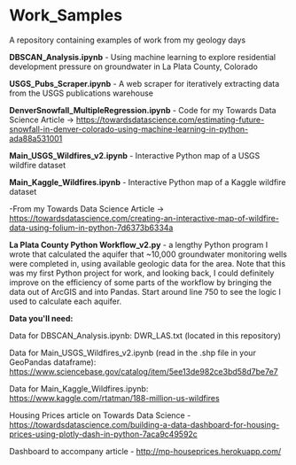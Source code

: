 # Work_Samples
A repository containing examples of work from my geology days

<b>DBSCAN_Analysis.ipynb</b> - Using machine learning to explore residential development pressure on groundwater in La Plata County, Colorado

<b>USGS_Pubs_Scraper.ipynb</b> - A web scraper for iteratively extracting data from the USGS publications warehouse

<b>DenverSnowfall_MultipleRegression.ipynb</b> - Code for my Towards Data Science Article -> <a>https://towardsdatascience.com/estimating-future-snowfall-in-denver-colorado-using-machine-learning-in-python-ada88a531001</a>

<b>Main_USGS_Wildfires_v2.ipynb</b> - Interactive Python map of a USGS wildfire dataset
  
<b>Main_Kaggle_Wildfires.ipynb</b> - Interactive Python map of a Kaggle wildfire dataset

-From my Towards Data Science Article -> <a>https://towardsdatascience.com/creating-an-interactive-map-of-wildfire-data-using-folium-in-python-7d6373b6334a</a>

<b>La Plata County Python Workflow_v2.py</b> - a lengthy Python program I wrote that calculated the aquifer that ~10,000 groundwater monitoring wells were completed in, using available geologic data for the area. Note that this was my first Python project for work, and looking back, I could definitely improve on the efficiency of some parts of the workflow by bringing the data out of ArcGIS and into Pandas. Start around line 750 to see the logic I used to calculate each aquifer.


<b>Data you'll need:</b>

Data for DBSCAN_Analysis.ipynb: 
DWR_LAS.txt (located in this repository)

Data for Main_USGS_Wildfires_v2.ipynb (read in the .shp file in your GeoPandas dataframe):
https://www.sciencebase.gov/catalog/item/5ee13de982ce3bd58d7be7e7

Data for Main_Kaggle_Wildfires.ipynb:
https://www.kaggle.com/rtatman/188-million-us-wildfires

Housing Prices article on Towards Data Science - https://towardsdatascience.com/building-a-data-dashboard-for-housing-prices-using-plotly-dash-in-python-7aca9c49592c

Dashboard to accompany article - http://mp-houseprices.herokuapp.com/
